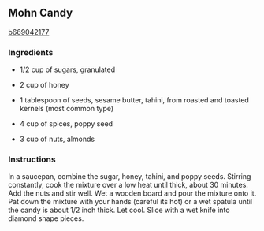 ## Mohn Candy

[b669042177](http://allrecipes.com/recipe/mohn-candy/)

### Ingredients

 - 1/2 cup of sugars, granulated

 - 2 cup of honey

 - 1 tablespoon of seeds, sesame butter, tahini, from roasted and toasted kernels (most common type)

 - 4 cup of spices, poppy seed

 - 3 cup of nuts, almonds

### Instructions

In a saucepan, combine the sugar, honey, tahini, and poppy seeds. Stirring constantly, cook the mixture over a low heat until thick, about 30 minutes. Add the nuts and stir well. Wet a wooden board and pour the mixture onto it. Pat down the mixture with your hands (careful its hot) or a wet spatula until the candy is about 1/2 inch thick. Let cool. Slice with a wet knife into diamond shape pieces.